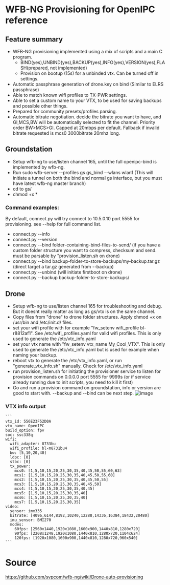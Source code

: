 # WFB-NG Provisioning for OpenIPC reference

## Feature summary
- WFB-NG provisioning implemented using a mix of scripts and a main C program.
  - BIND(yes),UNBIND(yes),BACKUP(yes),INFO(yes),VERSION(yes),FLASH(prepared, not implemented)
  - Provision on bootup (15s) for a unbinded vtx. Can be turned off in settings.
- Automatic passphrase generation of drone.key on bind (Similar to ELRS passphrase)
- Able to match known wifi profiles to TX-PWR settings.
- Able to set a custom name to your VTX, to be used for saving backups and possible other things.
- Prepared for community presets/profiles parsing.
- Automatic bitrate negotiation. decide the bitrate you want to have, and GI,MCS,BW will be automatically selected to fit the channel. Priority order BW>MCS>GI. Capped at 20mbps per default. Fallback if invalid bitrate requested is mcs0 3000bitrate 20mhz long.

## Groundstation
- Setup wfb-ng to use/listen channel 165, until the full openipc-bind is implemented by wfb-ng.
- Run sudo wfb-server --profiles gs gs_bind --wlans wlan1 (This will initiate a tunnel on both the bind and normal gs interface, but you must have latest wfb-ng master branch)
- cd to gs/
- chmod +x *

### Command examples:
By default, connect.py will try connect to 10.5.0.10 port 5555 for provisioning. see --help for full command list.
- connect.py --info
- connect.py --version
- connect.py --bind folder-containing-bind-files-to-send/ (if you have a custom folder structure you want to compress, checksum and send. must be parsable by "provision_listen.sh on drone)
- connect.py --bind backup-folder-to-store-backups/my-backup.tar.gz (direct target a tar.gz generated from --backup)
- connect.py --unbind (will initiate firstboot on drone)
- connect.py --backup backup-folder-to-store-backups/

## Drone
- Setup wfb-ng to use/listen channel 165 for troubleshooting and debug. But it doesnt really matter as long as gs/vtx is on the same channel.
- Copy files from "drone" to drone folder structures. Apply chmod +x on /usr/bin and /etc/init.d/ files.
- set your wifi profile with for example "fw_setenv wifi_profile bl-r8812af1". See /etc/wifi_profiles.yaml for valid wifi profiles. This is only used to generate the /etc/vtc_info.yaml
- set your vtx name with "fw_setenv vtx_name My_Cool_VTX". This is only used to generate the /etc/vtc_info.yaml but is used for example when naming your backup.
- reboot vtx to generate the /etc/vtx_info.yaml, or run "generate_vtx_info.sh" manually. Check for /etc/vtx_info.yaml
- run provision_listen.sh for initiating the provisioner service to listen for provision commands on 0.0.0.0 port 5555 for 9999s (or if service already running due to init scripts, you need to kill it first)
- Go and run a provision command on groundstation, info or version are good to start with. --backup and --bind can be next step.
![image](https://github.com/user-attachments/assets/1a9d4826-eae6-4a45-9abb-089b07da9fe4)

### VTX info output
````
```
vtx_id: 556E23F52D0A
vtx_name: OpenIPC
build_option: fpv
soc: ssc338q
wifi:
  wifi_adapter: 8733bu
  wifi_profile: bl-m8731bu4
  bw: [5,10,20,40]
  ldpc: [0]
  stbc: [0]
  tx_power:
    mcs0: [1,5,10,15,20,25,30,35,40,45,50,55,60,63]
    mcs1: [1,5,10,15,20,25,30,35,40,45,50,55,60]
    mcs2: [1,5,10,15,20,25,30,35,40,45,50,55]
    mcs3: [1,5,10,15,20,25,30,35,40,45,50]
    mcs4: [1,5,10,15,20,25,30,35,40,45]
    mcs5: [1,5,10,15,20,25,30,35,40]
    mcs6: [1,5,10,15,20,25,30,35,40]
    mcs7: [1,5,10,15,20,25,30,35]
video:
  sensor: imx335
  bitrate: [4096,6144,8192,10240,12288,14336,16384,18432,20480]
  imu_sensor: BMI270
  modes:
    60fps: [2560x1440,1920x1080,1600x900,1440x810,1280x720]
    90fps: [2208x1248,1920x1080,1440x810,1280x720,1104x624]
    120fps: [1920x1080,1600x900,1440x810,1280x720,960x540]
```
````
# Source
https://github.com/svpcom/wfb-ng/wiki/Drone-auto-provisioning
